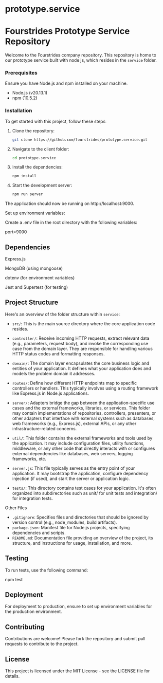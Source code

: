 # prototype.service
# Fourstrides Prototype Service Repository

Welcome to the Fourstrides company repository. This repository is home to our prototype service built with node js, which resides in the `service` folder.

### Prerequisites

Ensure you have Node.js and npm installed on your machine.

- Node.js (v20.13.1)
- npm (10.5.2)

### Installation
To get started with this project, follow these steps:

1. Clone the repository:
   ```bash
   git clone https://github.com/fourstrides/prototype.service.git
   ```
2. Navigate to the client folder:

   ```bash
   cd prototype.service
   ```

3. Install the dependencies:

   ```bash
   npm install
   ```

4. Start the development server:
   ```bash
   npm run server
   ```


The application should now be running on http://localhost:9000.


Set up environment variables:

Create a .env file in the root directory with the following variables:

port=9000

## Dependencies

Express.js

MongoDB (using mongoose)

dotenv (for environment variables)

Jest and Supertest (for testing)

## Project Structure

Here's an overview of the folder structure within `service`:

- `src/`: This is the main source directory where the core application code resides.

- `controller/`: Receive incoming HTTP requests, extract relevant data (e.g., parameters, request body), and invoke the corresponding use case from the domain layer. They are responsible for handling various HTTP status codes and formatting responses.

- `domain/`: The domain layer encapsulates the core business logic and entities of your application. It defines what your application does and models the problem domain it addresses.

- `routes/`: Define how different HTTP endpoints map to specific controllers or handlers. This typically involves using a routing framework like Express.js in Node.js applications.

- `server/`: Adapters bridge the gap between the application-specific use cases and the external frameworks, libraries, or services. This folder may contain implementations of repositories, controllers, presenters, or other adapters that interface with external systems such as databases, web frameworks (e.g., Express.js), external APIs, or any other infrastructure-related concerns.

- `util/`: This folder contains the external frameworks and tools used by the application. It may include configuration files, utility functions, middleware, or any other code that directly interacts with or configures external dependencies like databases, web servers, logging frameworks, etc.

- `server.js`: This file typically serves as the entry point of your application. It may bootstrap the application, configure dependency injection (if used), and start the server or application logic.

- `tests/`: This directory contains test cases for your application. It's often organized into subdirectories such as unit/ for unit tests and integration/ for integration tests.

Other Files
- `.gitignore`: Specifies files and directories that should be ignored by version control (e.g., node_modules, build artifacts).
- `package.json`: Manifest file for Node.js projects, specifying dependencies and scripts.
- `README.md`: Documentation file providing an overview of the project, its structure, and instructions for usage, installation, and more.

## Testing
To run tests, use the following command:

npm test

## Deployment
For deployment to production, ensure to set up environment variables for the production environment.

## Contributing
Contributions are welcome! Please fork the repository and submit pull requests to contribute to the project.

## License
This project is licensed under the MIT License - see the LICENSE file for details.